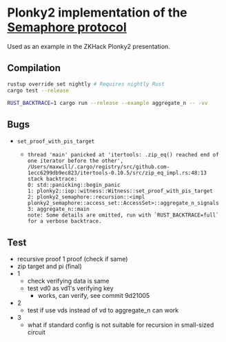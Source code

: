 # Plonky2 implementation of the [Semaphore protocol](http://semaphore.appliedzkp.org/)

Used as an example in the ZKHack Plonky2 presentation.

## Compilation
```bash
rustup override set nightly # Requires nightly Rust
cargo test --release
```

```bash
RUST_BACKTRACE=1 cargo run --release --example aggregate_n -- -vv 
```

## Bugs
- `set_proof_with_pis_target`
  - ```
    thread 'main' panicked at 'itertools: .zip_eq() reached end of one iterator before the other', /Users/maxwill/.cargo/registry/src/github.com-1ecc6299db9ec823/itertools-0.10.5/src/zip_eq_impl.rs:48:13
    stack backtrace:
    0: std::panicking::begin_panic
    1: plonky2::iop::witness::Witness::set_proof_with_pis_target
    2: plonky2_semaphore::recursion::<impl plonky2_semaphore::access_set::AccessSet>::aggregate_n_signals
    3: aggregate_n::main
    note: Some details are omitted, run with `RUST_BACKTRACE=full` for a verbose backtrace.
    ```

## Test
- recursive proof 1 proof (check if same)
- zip target and pi (final)
- 1
  - check verifying data is same
  - test vd0 as vd1's verifying key
    - works, can verify, see commit 9d21005
- 2
  - test if use vds instead of vd to aggregate_n can work
- 3 
  - what if standard config is not suitable for recursion in small-sized circuit